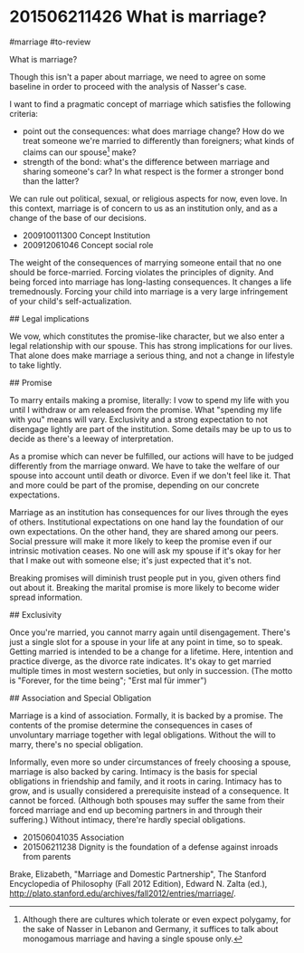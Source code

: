 # 201506211426 What is marriage?
#marriage #to-review

What is marriage?

Though this isn't a paper about marriage, we need to agree on some baseline in order to proceed with the analysis of Nasser's case.

I want to find a pragmatic concept of marriage which satisfies the following criteria:

- point out the consequences: what does marriage change? How do we treat someone we're married to differently than foreigners; what kinds of claims can our spouse[^singspouse] make?
- strength of the bond: what's the difference between marriage and sharing someone's car? In what respect is the former a stronger bond than the latter?

We can rule out political, sexual, or religious aspects for now, even love. In this context, marriage is of concern to us as an institution only, and as a change of the base of our decisions.

- 200910011300 Concept Institution
- 200912061046 Concept social role

The weight of the consequences of marrying someone entail that no one should be force-married. Forcing violates the principles of dignity. And being forced into marriage has long-lasting consequences. It changes a life tremednously. Forcing your child into marriage is a very large infringement of your child's self-actualization.

\## Legal implications

We vow, which constitutes the promise-like character, but we also enter a legal relationship with our spouse. This has strong implications for our lives. That alone does make marriage a serious thing, and not a change in lifestyle to take lightly.

\## Promise

To marry entails making a promise, literally: I vow to spend my life with you until I withdraw or am released from the promise. What "spending my life with you" means will vary. Exclusivity and a strong expectation to not disengage lightly are part of the institution. Some details may be up to us to decide as there's a leeway of interpretation.

As a promise which can never be fulfilled, our actions will have to be judged differently from the marriage onward. We have to take the welfare of our spouse into account until death or divorce. Even if we don't feel like it. That and more could be part of the promise, depending on our concrete expectations.

Marriage as an institution has consequences for our lives through the eyes of others. Institutional expectations on one hand lay the foundation of our own expectations. On the other hand, they are shared among our peers. Social pressure will make it more likely to keep the promise even if our intrinsic motivation ceases. No one will ask my spouse if it's okay for her that I make out with someone else; it's just expected that it's not.

Breaking promises will diminish trust people put in you, given others find out about it. Breaking the marital promise is more likely to become wider spread information.

\## Exclusivity

Once you're married, you cannot marry again until disengagement. There's just a single slot for a spouse in your life at any point in time, so to speak. Getting married is intended to be a change for a lifetime. Here, intention and practice diverge, as the divorce rate indicates. It's okay to get married multiple times in most western societies, but only in succession. (The motto is "Forever, for the time being"; "Erst mal für immer")

\## Association and Special Obligation

Marriage is a kind of association. Formally, it is backed by a promise. The contents of the promise determine the consequences in cases of unvoluntary marriage together with legal obligations. Without the will to marry, there's no special obligation.

Informally, even more so under circumstances of freely choosing a spouse, marriage is also backed by caring. Intimacy is the basis for special obligations in friendship and family, and it roots in caring. Intimacy has to grow, and is usually considered a prerequisite instead of a consequence. It cannot be forced. (Although both spouses may suffer the same from their forced marriage and end up becoming partners in and through their suffering.) Without intimacy, there're hardly special obligations.

- 201506041035 Association
- 201506211238 Dignity is the foundation of a defense against inroads from parents

Brake, Elizabeth, "Marriage and Domestic Partnership", The Stanford Encyclopedia of Philosophy (Fall 2012 Edition), Edward N. Zalta (ed.), <http://plato.stanford.edu/archives/fall2012/entries/marriage/>.

[^singspouse]: Although there are cultures which tolerate or even expect polygamy, for the sake of Nasser in Lebanon and Germany, it suffices to talk about monogamous marriage and having a single spouse only.
